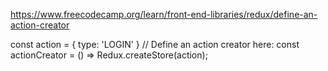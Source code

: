 https://www.freecodecamp.org/learn/front-end-libraries/redux/define-an-action-creator

const action = {
  type: 'LOGIN'
}
// Define an action creator here:
const actionCreator =  () => Redux.createStore(action);